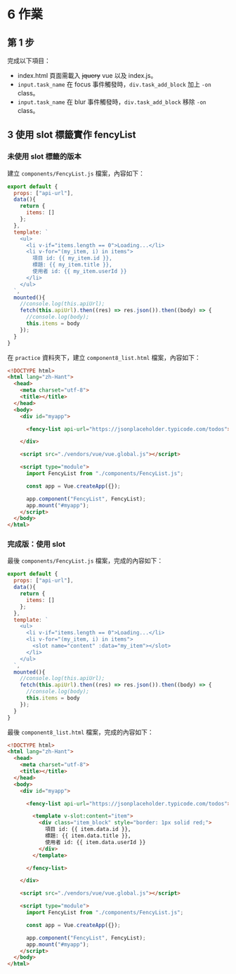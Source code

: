 # 6 作業



## 第 1 步



完成以下項目：

* index.html 頁面需載入 ~~jquery~~ vue 以及 index.js。
* `input.task_name` 在 focus 事件觸發時，`div.task_add_block` 加上 `-on` class。
* `input.task_name` 在 blur 事件觸發時，`div.task_add_block` 移除 `-on` class。



## 3 使用 slot 標籤實作 fencyList

### 未使用 slot 標籤的版本

建立 `components/FencyList.js` 檔案，內容如下：

```javascript
export default {
  props: ["api-url"],
  data(){
    return {
      items: []
    };
  },
  template: `
    <ul>
      <li v-if="items.length == 0">Loading...</li>
      <li v-for="(my_item, i) in items">
        項目 id: {{ my_item.id }},
        標題: {{ my_item.title }},
        使用者 id: {{ my_item.userId }}
      </li>
    </ul>
  `,
  mounted(){
    //console.log(this.apiUrl);
    fetch(this.apiUrl).then((res) => res.json()).then((body) => {
      //console.log(body);
      this.items = body
    });
  }
}
```



在 `practice` 資料夾下，建立 `component8_list.html` 檔案，內容如下：

```html
<!DOCTYPE html>
<html lang="zh-Hant">
  <head>
    <meta charset="utf-8">
    <title></title>
  </head>
  <body>
    <div id="myapp">

      <fency-list api-url="https://jsonplaceholder.typicode.com/todos"></fency-list>

    </div>

    <script src="./vendors/vue/vue.global.js"></script>

    <script type="module">
      import FencyList from "./components/FencyList.js";

      const app = Vue.createApp({});

      app.component("FencyList", FencyList);
      app.mount("#myapp");
    </script>
  </body>
</html>
```



### 完成版：使用 slot

最後 `components/FencyList.js` 檔案，完成的內容如下：

```javascript
export default {
  props: ["api-url"],
  data(){
    return {
      items: []
    };
  },
  template: `
    <ul>
      <li v-if="items.length == 0">Loading...</li>
      <li v-for="(my_item, i) in items">
        <slot name="content" :data="my_item"></slot>
      </li>
    </ul>
  `,
  mounted(){
    //console.log(this.apiUrl);
    fetch(this.apiUrl).then((res) => res.json()).then((body) => {
      //console.log(body);
      this.items = body
    });
  }
}
```



最後 `component8_list.html` 檔案，完成的內容如下：

```html
<!DOCTYPE html>
<html lang="zh-Hant">
  <head>
    <meta charset="utf-8">
    <title></title>
  </head>
  <body>
    <div id="myapp">

      <fency-list api-url="https://jsonplaceholder.typicode.com/todos">

        <template v-slot:content="item">
          <div class="item_block" style="border: 1px solid red;">
            項目 id: {{ item.data.id }},
            標題: {{ item.data.title }},
            使用者 id: {{ item.data.userId }}
          </div>
        </template>

      </fency-list>

    </div>

    <script src="./vendors/vue/vue.global.js"></script>

    <script type="module">
      import FencyList from "./components/FencyList.js";

      const app = Vue.createApp({});

      app.component("FencyList", FencyList);
      app.mount("#myapp");
    </script>
  </body>
</html>

```





